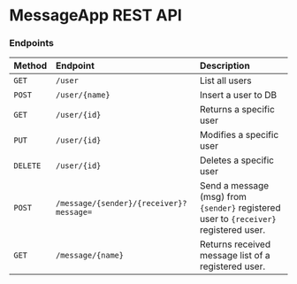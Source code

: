 # MessageApp REST API



### Endpoints

| Method | Endpoint                    | Description                       |
|:-------|:----------------------------|:----------------------------------|
|`GET`| `/user`              | List all users |
|`POST`| `/user/{name}`      | Insert a user to DB |
|`GET`| `/user/{id}` | Returns a specific user |
|`PUT`| `/user/{id}` | Modifies a specific user |
|`DELETE`| `/user/{id}` | Deletes a specific user |
|`POST`| `/message/{sender}/{receiver}?message=` | Send a message (msg) from `{sender}` registered user to `{receiver}` registered user. |
|`GET`| `/message/{name}` | Returns received message list of a registered user. |


